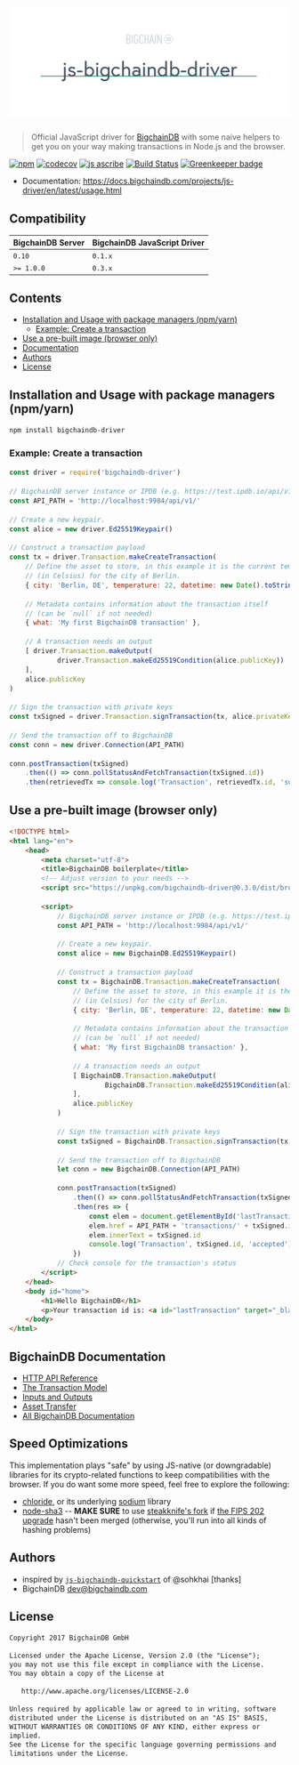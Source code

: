 # [![js-bigchaindb-driver](media/repo-banner@2x.png)](https://www.bigchaindb.com)

> Official JavaScript driver for [BigchainDB](https://github.com/bigchaindb/bigchaindb) with some naive helpers to get you on your way making transactions in Node.js and the browser.

[![npm](https://img.shields.io/npm/v/bigchaindb-driver.svg)](https://www.npmjs.com/package/bigchaindb-driver)
[![codecov](https://codecov.io/gh/bigchaindb/js-bigchaindb-driver/branch/master/graph/badge.svg)](https://codecov.io/gh/bigchaindb/js-bigchaindb-driver)
[![js ascribe](https://img.shields.io/badge/js-ascribe-39BA91.svg)](https://github.com/ascribe/javascript)
[![Build Status](https://travis-ci.org/bigchaindb/js-bigchaindb-driver.svg?branch=master)](https://travis-ci.org/bigchaindb/js-bigchaindb-driver)
[![Greenkeeper badge](https://badges.greenkeeper.io/bigchaindb/js-bigchaindb-driver.svg)](https://greenkeeper.io/)

- Documentation: https://docs.bigchaindb.com/projects/js-driver/en/latest/usage.html

## Compatibility

| BigchainDB Server | BigchainDB JavaScript Driver |
| ----------------- |------------------------------|
| `0.10`            | `0.1.x`                      |
| `>= 1.0.0`        | `0.3.x`                      |


## Contents

* [Installation and Usage with package managers (npm/yarn)](#installation-and-usage-with-package-managers-npmyarn)
   * [Example: Create a transaction](#example-create-a-transaction)
* [Use a pre-built image (browser only)](#use-a-pre-built-image-browser-only)
* [Documentation](#bigchaindb-documentation)
* [Authors](#authors)
* [License](#license)

## Installation and Usage with package managers (npm/yarn)

```bash
npm install bigchaindb-driver
```

### Example: Create a transaction

```js
const driver = require('bigchaindb-driver')

// BigchainDB server instance or IPDB (e.g. https://test.ipdb.io/api/v1/)
const API_PATH = 'http://localhost:9984/api/v1/'

// Create a new keypair.
const alice = new driver.Ed25519Keypair()

// Construct a transaction payload
const tx = driver.Transaction.makeCreateTransaction(
    // Define the asset to store, in this example it is the current temperature
    // (in Celsius) for the city of Berlin.
    { city: 'Berlin, DE', temperature: 22, datetime: new Date().toString() },

    // Metadata contains information about the transaction itself
    // (can be `null` if not needed)
    { what: 'My first BigchainDB transaction' },

    // A transaction needs an output
    [ driver.Transaction.makeOutput(
            driver.Transaction.makeEd25519Condition(alice.publicKey))
    ],
    alice.publicKey
)

// Sign the transaction with private keys
const txSigned = driver.Transaction.signTransaction(tx, alice.privateKey)

// Send the transaction off to BigchainDB
const conn = new driver.Connection(API_PATH)

conn.postTransaction(txSigned)
    .then(() => conn.pollStatusAndFetchTransaction(txSigned.id))
    .then(retrievedTx => console.log('Transaction', retrievedTx.id, 'successfully posted.'))
```

## Use a pre-built image (browser only)

```html
<!DOCTYPE html>
<html lang="en">
    <head>
        <meta charset="utf-8">
        <title>BigchainDB boilerplate</title>
        <!-- Adjust version to your needs -->
        <script src="https://unpkg.com/bigchaindb-driver@0.3.0/dist/browser/bigchaindb-driver.window.min.js"></script>

        <script>
            // BigchainDB server instance or IPDB (e.g. https://test.ipdb.io/api/v1/)
            const API_PATH = 'http://localhost:9984/api/v1/'

            // Create a new keypair.
            const alice = new BigchainDB.Ed25519Keypair()

            // Construct a transaction payload
            const tx = BigchainDB.Transaction.makeCreateTransaction(
                // Define the asset to store, in this example it is the current temperature
                // (in Celsius) for the city of Berlin.
                { city: 'Berlin, DE', temperature: 22, datetime: new Date().toString() },

                // Metadata contains information about the transaction itself
                // (can be `null` if not needed)
                { what: 'My first BigchainDB transaction' },

                // A transaction needs an output
                [ BigchainDB.Transaction.makeOutput(
                        BigchainDB.Transaction.makeEd25519Condition(alice.publicKey))
                ],
                alice.publicKey
            )

            // Sign the transaction with private keys
            const txSigned = BigchainDB.Transaction.signTransaction(tx, alice.privateKey)

            // Send the transaction off to BigchainDB
            let conn = new BigchainDB.Connection(API_PATH)

            conn.postTransaction(txSigned)
                .then(() => conn.pollStatusAndFetchTransaction(txSigned.id))
                .then(res => {
                    const elem = document.getElementById('lastTransaction')
                    elem.href = API_PATH + 'transactions/' + txSigned.id
                    elem.innerText = txSigned.id
                    console.log('Transaction', txSigned.id, 'accepted')
                })
            // Check console for the transaction's status
        </script>
    </head>
    <body id="home">
        <h1>Hello BigchainDB</h1>
        <p>Your transaction id is: <a id="lastTransaction" target="_blank"><em>processing</em></a></p>
    </body>
</html>
```

## BigchainDB Documentation

- [HTTP API Reference](https://docs.bigchaindb.com/projects/server/en/latest/http-client-server-api.html)
- [The Transaction Model](https://docs.bigchaindb.com/projects/server/en/latest/data-models/transaction-model.html?highlight=crypto%20conditions)
- [Inputs and Outputs](https://docs.bigchaindb.com/projects/server/en/latest/data-models/inputs-outputs.html)
- [Asset Transfer](https://docs.bigchaindb.com/projects/py-driver/en/latest/usage.html#asset-transfer)
- [All BigchainDB Documentation](https://docs.bigchaindb.com/)

## Speed Optimizations

This implementation plays "safe" by using JS-native (or downgradable) libraries for its crypto-related functions to keep compatibilities with the browser. If you do want some more speed, feel free to explore the following:

* [chloride](https://github.com/dominictarr/chloride), or its underlying [sodium](https://github.com/paixaop/node-sodium) library
* [node-sha3](https://github.com/phusion/node-sha3) -- **MAKE SURE** to use [steakknife's fork](https://github.com/steakknife/node-sha3) if [the FIPS 202 upgrade](https://github.com/phusion/node-sha3/pull/25) hasn't been merged (otherwise, you'll run into all kinds of hashing problems)


## Authors

* inspired by [`js-bigchaindb-quickstart`](https://github.com/sohkai/js-bigchaindb-quickstart) of @sohkhai [thanks]
* BigchainDB <dev@bigchaindb.com>

## License

```
Copyright 2017 BigchainDB GmbH

Licensed under the Apache License, Version 2.0 (the "License");
you may not use this file except in compliance with the License.
You may obtain a copy of the License at

   http://www.apache.org/licenses/LICENSE-2.0

Unless required by applicable law or agreed to in writing, software
distributed under the License is distributed on an "AS IS" BASIS,
WITHOUT WARRANTIES OR CONDITIONS OF ANY KIND, either express or implied.
See the License for the specific language governing permissions and
limitations under the License.
```
